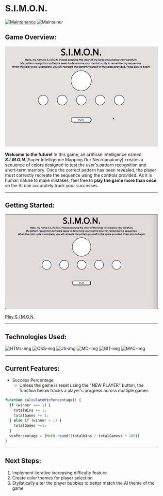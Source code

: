 # S.I.M.O.N.

[![Maintenance](https://img.shields.io/badge/Maintained%3F-yes-green.svg)](https://GitHub.com/Naereen/StrapDown.js/graphs/commit-activity)
![Maintainer](https://img.shields.io/badge/maintainer-Seraphiel97-blue)


## Game Overview:
![gameplay](https://raw.githubusercontent.com/Seraphiel97/simon-game/37706e535bf2fcb0381e8f698c25e5571807d09e/images/simon-demo.gif)

__Welcome to the future!__ In this game, an artificial intelligence named ___S.I.M.O.N.___(Super Intelligence Mapping Our Neuroanatomy) creates a sequence of colors designed to test the user's pattern recognition and short-term memory. Once the correct pattern has been revealed, the player must correctly recreate the sequence using the controls provided. As it is human nature to make mistakes, feel free to __play the game more than once__ so the AI can accurately track your successes.


***

## Getting Started:

![startup-screen](https://github.com/Seraphiel97/simon-game/blob/main/images/simon-startup-screen.png?raw=true)

[Play S.I.M.O.N.](https://seraphiel97.github.io/simon-game/)

***

## Technologies Used:

![HTML-img](https://img.shields.io/badge/HTML5-E34F26?style=for-the-badge&logo=html5&logoColor=white)
![CSS-img](https://img.shields.io/badge/CSS3-1572B6?style=for-the-badge&logo=css3&logoColor=white)
![JS-img](https://img.shields.io/badge/JavaScript-F7DF1E?style=for-the-badge&logo=javascript&logoColor=black)
![MD-img](https://img.shields.io/badge/Markdown-000000?style=for-the-badge&logo=markdown&logoColor=white)
![GIT-img](https://img.shields.io/badge/GitHub-100000?style=for-the-badge&logo=github&logoColor=white)
![MAC-img](https://img.shields.io/badge/mac%20os-000000?style=for-the-badge&logo=apple&logoColor=white)

***

## Current Features:

* Success Percentage
    * Unless the game is reset using the "NEW PLAYER" button, the function below tracks a player's progress across multiple games

```js
function calculateWinPercentage() {
  if (winner === 1) {
    totalWins += 1;
    totalGames += 1;
  } else if (winner < 1) {
    totalGames +=1;
  }
  winPercentage = (Math.round((totalWins / totalGames) * 100))
}
```
***

## Next Steps:
1. Implement iterative increasing difficulty feature
2. Create color themes for player selection
3. Stylistically alter the player bubbles to better match the AI theme of the game
